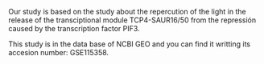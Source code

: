 Our study is based on the study about the repercution of the light in the release of the transciptional module TCP4-SAUR16/50 from the repressión caused by the transcription factor PIF3.

This study is in the data base of NCBI GEO and you can find it writting its accesion number: GSE115358.
